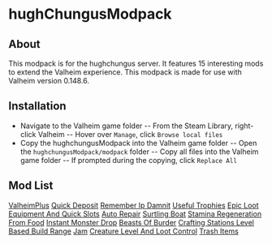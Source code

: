 # hughChungusModpack

## About
This modpack is for the hughchungus server. It features 15 interesting mods to extend the Valheim experience. This modpack is made for use with Valheim version 0.148.6.

## Installation
- Navigate to the Valheim game folder
-- From the Steam Library, right-click Valheim
-- Hover over `Manage`, click `Browse local files`
- Copy the hughchungusModpack into the Valheim game folder
-- Open the `hughchungusModpack/modpack` folder
-- Copy all files into the Valheim game folder
-- If prompted during the copying, click `Replace All`

## Mod List
[ValheimPlus](https://valheim.thunderstore.io/package/ValheimPlus/ValheimPlus/)
[Quick Deposit](https://valheim.thunderstore.io/package/MaGic/Quick_Deposit/)
[Remember Ip Damnit](https://valheim.thunderstore.io/package/Xenofell/RememberIPDamnit/)
[Useful Trophies](https://valheim.thunderstore.io/package/Khairex/Useful_Trophies/)
[Epic Loot](https://valheim.thunderstore.io/package/RandyKnapp/EpicLoot/)
[Equipment And Quick Slots](https://valheim.thunderstore.io/package/RandyKnapp/EquipmentAndQuickSlots/)
[Auto Repair](https://valheim.thunderstore.io/package/Tekla/AutoRepair/)
[Surtling Boat](https://valheim.thunderstore.io/package/swazrgb/Surtling_Boat/)
[Stamina Regeneration From Food](https://valheim.thunderstore.io/package/Smoothbrain/StaminaRegenerationFromFood/)
[Instant Monster Drop](https://valheim.thunderstore.io/package/MahLanna/InstantMonsterDrop/)
[Beasts Of Burder](https://valheim.thunderstore.io/package/clevel/BeastsOfBurden/)
[Crafting Stations Level Based Build Range](https://valheim.thunderstore.io/package/Smallo/CraftingStationsLevelBasedBuildRange/)
[Jam](https://valheim.thunderstore.io/package/RandyKnapp/Jam/)
[Creature Level And Loot Control](https://valheim.thunderstore.io/package/Smoothbrain/CreatureLevelAndLootControl/)
[Trash Items](https://valheim.thunderstore.io/package/virtuaCode/TrashItems/)
